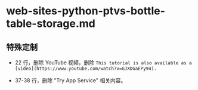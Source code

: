 # web-sites-python-ptvs-bottle-table-storage.md

## 特殊定制

* 22 行，删除 YouTube 视频，删除 `This tutorial is also available as a [video](https://www.youtube.com/watch?v=GJXDGaEPy94).`

* 37-38 行，删除 "Try App Service" 相关内容。